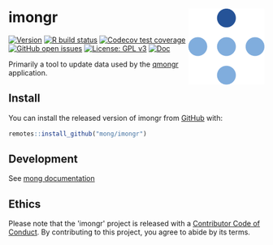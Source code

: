 # imongr <img src="man/figures/logo.png" align="right" height="150" />

<!-- badges: start -->
[![Version](https://img.shields.io/github/v/release/mong/imongr?sort=semver)](https://github.com/mong/imongr/releases)
[![R build status](https://github.com/mong/imongr/workflows/R-CMD-check/badge.svg)](https://github.com/mong/imongr/actions)
[![Codecov test coverage](https://codecov.io/gh/mong/imongr/branch/master/graph/badge.svg)](https://codecov.io/gh/mong/imongr?branch=master)
[![GitHub open issues](https://img.shields.io/github/issues/mong/imongr.svg)](https://github.com/mong/imongr/issues)
[![License: GPL v3](https://img.shields.io/badge/License-GPLv3-blue.svg)](https://www.gnu.org/licenses/gpl-3.0)
[![Doc](https://img.shields.io/badge/Doc--grey.svg)](https://mong.github.io/imongr/)
<!-- badges: end -->

Primarily a tool to update data used by the [qmongr](https://github.com/mong/qmongr/) application.

## Install

You can install the released version of imongr from [GitHub](https://github.com/mong/imongr) with:

``` r
remotes::install_github("mong/imongr")
```

## Development

See [mong documentation](https://mong.github.io/mong/#/utvikling)

## Ethics
Please note that the 'imongr' project is released with a [Contributor Code of Conduct](CODE_OF_CONDUCT.md). By contributing to this project, you agree to abide by its terms.
